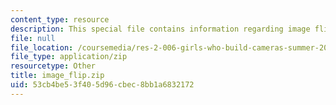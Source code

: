 ```yaml
---
content_type: resource
description: This special file contains information regarding image flip.
file: null
file_location: /coursemedia/res-2-006-girls-who-build-cameras-summer-2016/53cb4be53f405d96cbec8bb1a6832172_image_flip.zip
file_type: application/zip
resourcetype: Other
title: image_flip.zip
uid: 53cb4be5-3f40-5d96-cbec-8bb1a6832172
---
```

